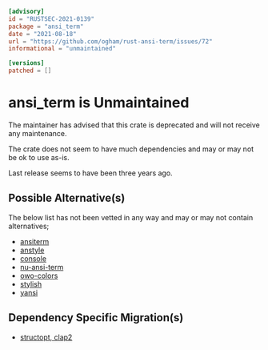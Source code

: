 ```toml
[advisory]
id = "RUSTSEC-2021-0139"
package = "ansi_term"
date = "2021-08-18"
url = "https://github.com/ogham/rust-ansi-term/issues/72"
informational = "unmaintained"

[versions]
patched = []
```
# ansi_term is Unmaintained

The maintainer has advised that this crate is deprecated and will not receive any maintenance.

The crate does not seem to have much dependencies and may or may not be ok to use as-is.

Last release seems to have been three years ago.

## Possible Alternative(s)

 The below list has not been vetted in any way and may or may not contain alternatives;

 - [ansiterm](https://crates.io/crates/ansiterm)
 - [anstyle](https://github.com/epage/anstyle)
 - [console](https://crates.io/crates/console)
 - [nu-ansi-term](https://crates.io/crates/nu-ansi-term)
 - [owo-colors](https://crates.io/crates/owo-colors)
 - [stylish](https://crates.io/crates/stylish)
 - [yansi](https://crates.io/crates/yansi)

## Dependency Specific Migration(s)

 - [structopt, clap2](https://github.com/clap-rs/clap/discussions/4172)
